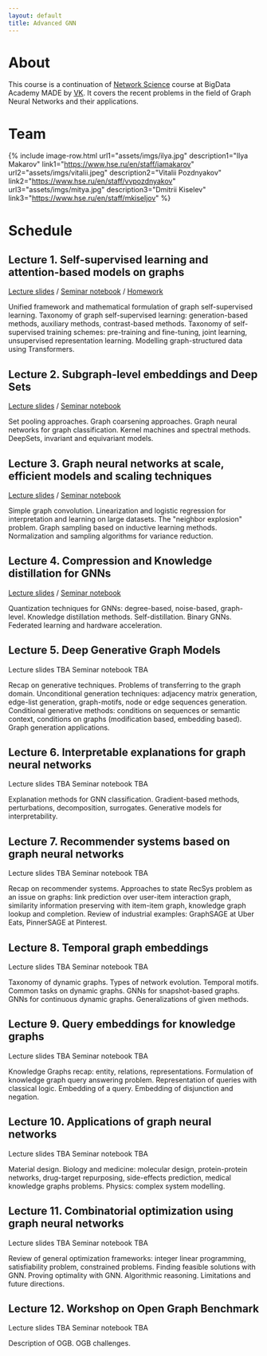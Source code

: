 ```yaml
---
layout: default
title: Advanced GNN
---
```


# About

This course is a continuation of [Network Science](https://netspractice.github.io/ml-on-graphs/) course at BigData Academy MADE by [VK](https://vk.company/). It covers the recent problems in the field of Graph Neural Networks and their applications.

# Team

{% include image-row.html url1="assets/imgs/ilya.jpg" description1="Ilya Makarov" link1="https://www.hse.ru/en/staff/iamakarov" url2="assets/imgs/vitalii.jpeg" description2="Vitalii Pozdnyakov" link2="https://www.hse.ru/en/staff/vvpozdnyakov" url3="assets/imgs/mitya.jpg" description3="Dmitrii Kiselev" link3="https://www.hse.ru/en/staff/mkiseljov" %}


# Schedule

## Lecture 1. Self-supervised learning and attention-based models on graphs

[Lecture slides](assets/lectures/MADE_GNN_Lecture_1__2021_.pdf) / [Seminar notebook](https://github.com/netspractice/advanced_gnn/blob/main/lab_ssl_on_graphs/lab.ipynb) / [Homework](https://github.com/netspractice/advanced_gnn/blob/main/assignment_contrastive_learning/assignment.ipynb)

Unified framework and mathematical formulation of graph self-supervised learning. Taxonomy of graph self-supervised learning: generation-based methods, auxiliary methods, contrast-based methods. Taxonomy of self-supervised training schemes: pre-training and fine-tuning, joint learning, unsupervised representation learning. Modelling graph-structured data using Transformers.

## Lecture 2. Subgraph-level embeddings and Deep Sets

[Lecture slides](assets/lectures/MADE_GNN_Lecture_2__2021_.pdf) / [Seminar notebook](https://github.com/netspractice/advanced_gnn/blob/main/lab_subgraph_emb/lab.ipynb)

Set pooling approaches. Graph coarsening approaches. Graph neural networks for graph classification. Kernel machines and spectral methods. DeepSets, invariant and equivariant models.

## Lecture 3. Graph neural networks at scale, efficient models and scaling techniques

[Lecture slides](assets/lectures/MADE_GNN_Lecture_3__2021_.pdf) / [Seminar notebook](https://github.com/netspractice/advanced_gnn/blob/main/lab_scalable_gnn/lab.ipynb)

Simple graph convolution. Linearization and logistic regression for interpretation and learning on large datasets. The "neighbor explosion" problem. Graph sampling based on inductive learning methods. Normalization and sampling algorithms for variance reduction.

## Lecture 4. Compression and Knowledge distillation for GNNs

[Lecture slides](assets/lectures/MADE_GNN_Lecture_4__2021_.pdf) / [Seminar notebook](https://github.com/netspractice/advanced_gnn/tree/main/lab_knowledge_distillation)

Quantization techniques for GNNs: degree-based, noise-based, graph-level. Knowledge distillation methods. Self-distillation. Binary GNNs. Federated learning and hardware acceleration.

## Lecture 5. Deep Generative Graph Models

Lecture slides TBA Seminar notebook TBA

Recap on generative techniques. Problems of transferring to the graph domain. Unconditional generation techniques: adjacency matrix generation, edge-list generation, graph-motifs, node or edge sequences generation. Conditional generative methods: conditions on sequences or semantic context, conditions on graphs (modification based, embedding based). Graph generation applications.


## Lecture 6. Interpretable explanations for graph neural networks

Lecture slides TBA Seminar notebook TBA

Explanation methods for GNN classification. Gradient-based methods, perturbations, decomposition, surrogates. Generative models for interpretability.


## Lecture 7. Recommender systems based on graph neural networks

Lecture slides TBA Seminar notebook TBA

Recap on recommender systems. Approaches to state RecSys problem as an issue on graphs: link prediction over user-item interaction graph, similarity information preserving with item-item graph, knowledge graph lookup and completion. Review of industrial examples: GraphSAGE at Uber Eats, PinnerSAGE at Pinterest.

## Lecture 8. Temporal graph embeddings

Lecture slides TBA Seminar notebook TBA

Taxonomy of dynamic graphs. Types of network evolution. Temporal motifs. Common tasks on dynamic graphs. GNNs for snapshot-based graphs. GNNs for continuous dynamic graphs. Generalizations of given methods.

## Lecture 9. Query embeddings for knowledge graphs

Lecture slides TBA Seminar notebook TBA

Knowledge Graphs recap: entity, relations, representations. Formulation of knowledge graph query answering problem. Representation of queries with classical logic. Embedding of a query. Embedding of disjunction and negation.


## Lecture 10. Applications of graph neural networks

Lecture slides TBA Seminar notebook TBA

Material design. Biology and medicine: molecular design, protein-protein networks, drug-target repurposing, side-effects prediction, medical knowledge graphs problems. Physics: complex system modelling.


## Lecture 11. Combinatorial optimization using graph neural networks

Lecture slides TBA Seminar notebook TBA

Review of general optimization frameworks: integer linear programming, satisfiability problem, constrained problems. Finding feasible solutions with GNN. Proving optimality with GNN. Algorithmic reasoning. Limitations and future directions.


## Lecture 12. Workshop on Open Graph Benchmark

Lecture slides TBA Seminar notebook TBA

Description of OGB. OGB challenges.
